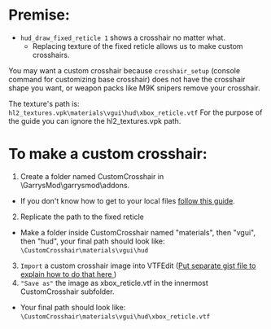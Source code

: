 # Premise:
   - ```hud_draw_fixed_reticle 1``` shows a crosshair no matter what. <br/>
     - Replacing texture of the fixed reticle allows us to make custom crosshairs. <br/>
  
You may want a custom crosshair because ```crosshair_setup``` (console command for customizing base crosshair) does not have the crosshair shape you want, or weapon packs like M9K snipers remove your crosshair. <br/>

The texture's path is:
```hl2_textures.vpk\materials\vgui\hud\xbox_reticle.vtf``` 
For the purpose of the guide you can ignore the hl2_textures.vpk path. <br>

# To make a custom crosshair:
1. Create a folder named CustomCrosshair in \GarrysMod\garrysmod\addons.
  - If you don't know how to get to your local files [follow this guide](https://steamcommunity.com/sharedfiles/filedetails/?id=760447682).
2. Replicate the path to the fixed reticle
  - Make a folder inside CustomCrosshair named "materials", then "vgui", then "hud", your final path should look like: ```\CustomCrosshair\materials\vgui\hud```
3. ```Import``` a custom crosshair image into VTFEdit (<ins>Put separate gist file to explain how to do that here </ins>)
4. ```"Save as"``` the image as xbox_reticle.vtf in the innermost CustomCrosshair subfolder.
  - Your final path should look like: ```\CustomCrosshair\materials\vgui\hud\xbox_reticle.vtf```
